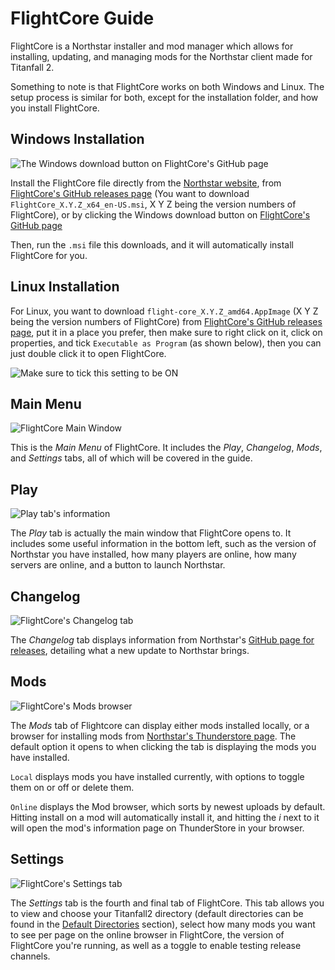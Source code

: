 # FlightCore Guide

FlightCore is a Northstar installer and mod manager which allows for installing, updating, and managing mods for the Northstar client made for Titanfall 2.

Something to note is that FlightCore works on both Windows and Linux. The setup process is similar for both, except for the installation folder, and how you install FlightCore. 

## Windows Installation

![The Windows download button on FlightCore's GitHub page](../../images/flightcore-windows-download.png)

Install the FlightCore file directly from the [Northstar website](https://northstar.tf), from [FlightCore's GitHub releases page](https://github.com/R2NorthstarTools/FlightCore/releases) (You want to download `FlightCore_X.Y.Z_x64_en-US.msi`, X Y Z being the version numbers of FlightCore), or by clicking the Windows download button on [FlightCore's GitHub page](https://github.com/R2NorthstarTools/FlightCore)

Then, run the `.msi` file this downloads, and it will automatically install FlightCore for you.

## Linux Installation 

For Linux, you want to download `flight-core_X.Y.Z_amd64.AppImage` (X Y Z being the version numbers of FlightCore) from [FlightCore's GitHub releases page](https://github.com/R2NorthstarTools/FlightCore/releases), put it in a place you prefer, then make sure to right click on it, click on properties, and tick `Executable as Program` (as shown below), then you can just double click it to open FlightCore.

![Make sure to tick this setting to be ON](../../images/flightcore-executable-as-program.png)

## Main Menu

![FlightCore Main Window](../../images/flightcore-main-window.png)

This is the *Main Menu* of FlightCore. It includes the *Play*, *Changelog*, *Mods*, and *Settings* tabs, all of which will be covered in the guide.

## Play 

![Play tab's information](../../images/flightcore-main-window-information.png)

The *Play* tab is actually the main window that FlightCore opens to. It includes some useful information in the bottom left, such as the version of Northstar you have installed, how many players are online, how many servers are online, and a button to launch Northstar.

## Changelog

![FlightCore's Changelog tab](../../images/flightcore-changelog.png)

The *Changelog* tab displays information from Northstar's [GitHub page for releases](https://github.com/R2Northstar/Northstar/releases), detailing what a new update to Northstar brings.

## Mods

![FlightCore's Mods browser](../../images/flightcore-mod-browser-window.png)

The *Mods* tab of Flightcore can display either mods installed locally, or a browser for installing mods from [Northstar's Thunderstore page](https://northstar.thunderstore.io/). The default option it opens to when clicking the tab is displaying the mods you have installed.

`Local` displays mods you have installed currently, with options to toggle them on or off or delete them.

`Online` displays the Mod browser, which sorts by newest uploads by default. Hitting install on a mod will automatically install it, and hitting the *i* next to it will open the mod's information page on ThunderStore in your browser.

## Settings 

![FlightCore's Settings tab](../../images/flightcore-settings.png)

The *Settings* tab is the fourth and final tab of FlightCore. This tab allows you to view and choose your Titanfall2 directory (default directories can be found in the [Default Directories](../troubleshooting.md#game-location) section), select how many mods you want to see per page on the online browser in FlightCore, the version of FlightCore you're running, as well as a toggle to enable testing release channels.

